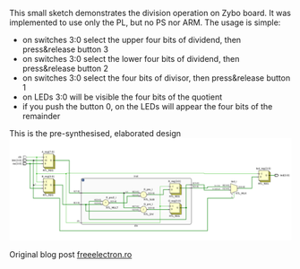 This small sketch demonstrates the division operation on Zybo board.
It was implemented to use only the PL, but no PS nor ARM.
  The usage is simple:
   - on switches 3:0 select the upper four bits of dividend, then press&release button 3
   - on switches 3:0 select the lower four bits of dividend, then press&release button 2
   - on switches 3:0 select the four bits of divisor, then press&release button 1
   - on LEDs 3:0 will be visible the four bits of the quotient
   - if you push the button 0, on the LEDs will appear the four bits of the remainder

   This is the pre-synthesised, elaborated design<br>
   <img src="images/division.png">


Original blog post [freeelectron.ro](https://freeelectron.ro/4bit-division-verilog-example-on-zynq-fpga/)

